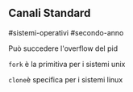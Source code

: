 ## Canali Standard

#sistemi-operativi #secondo-anno 

Può succedere l'overflow del pid

`fork` è la primitiva per i sistemi unix

`clone`è specifica per i sistemi linux